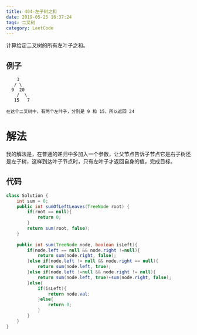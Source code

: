 ```yaml
---
title: 404-左子树之和
date: 2019-05-25 16:37:24
tags: 二叉树
category: LeetCode
---
```

计算给定二叉树的所有左叶子之和。

## 例子

```plain
    3
   / \
  9  20
    /  \
   15   7

在这个二叉树中，有两个左叶子，分别是 9 和 15，所以返回 24
```

<!--more-->

# 解法

我的解法是，在普通的递归中多加入一个参数，让父节点告诉子节点它是右子树还是左子树，这样到达叶子节点时，只有左叶子才返回自身的值，完成目标。

## 代码

```java
class Solution {
    int sum = 0;
    public int sumOfLeftLeaves(TreeNode root) {
        if(root == null){
            return 0;
        }
        return sum(root, false);
    }
    
    public int sum(TreeNode node, boolean isLeft){
        if(node.left == null && node.right !=null){
            return sum(node.right, false);
        }else if(node.left != null && node.right == null){
            return sum(node.left, true);
        }else if(node.left !=null && node.right != null){
            return sum(node.left, true)+sum(node.right, false);
        }else{
            if(isLeft){
                return node.val;
            }else{
                return 0;
            }
        }
    }
}
```